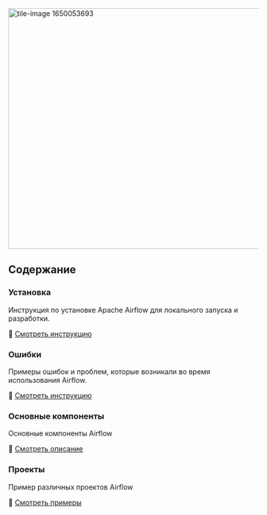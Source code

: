 <img width="981" height="484" alt="tile-image 1650053693" src="https://github.com/user-attachments/assets/7f979dd1-da51-4f90-9157-2d342e0b1d2d" />

## Содержание

### Установка 

Инструкция по установке Apache Airflow для локального запуска и разработки.

🔗 [Смотреть инструкцию](https://github.com/erohin94/Data-Engineer/tree/main/Airflow/%D0%A3%D1%81%D1%82%D0%B0%D0%BD%D0%BE%D0%B2%D0%BA%D0%B0)

### Ошибки 

Примеры ошибок и проблем, которые возникали во время использования Airflow.

🔗 [Смотреть инструкцию](https://github.com/erohin94/Data-Engineer/tree/main/Airflow/%D0%9E%D1%88%D0%B8%D0%B1%D0%BA%D0%B8)


### Основные компоненты 

Основные компоненты Airflow

🔗 [Смотреть описание](https://github.com/erohin94/Data-Engineer/tree/main/Airflow/%D0%9E%D1%81%D0%BD%D0%BE%D0%B2%D0%BD%D1%8B%D0%B5%20%D0%BA%D0%BE%D0%BC%D0%BF%D0%BE%D0%BD%D0%B5%D0%BD%D1%82%D1%8B)

### Проекты 

Пример различных проектов Airflow

🔗 [Смотреть примеры](https://github.com/erohin94/de_airflow_project/tree/main)






